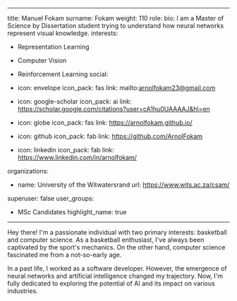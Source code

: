 
---
title: Manuel Fokam
surname: Fokam
weight: 110
role:
bio: I am a Master of Science by Dissertation student trying to understand how neural networks represent visual knowledge.
interests:
  - Representation Learning
  - Computer Vision
  - Reinforcement Learning
social:
  - icon: envelope
    icon_pack: fas
    link: mailto:arnolfokam23@gmail.com

  - icon: google-scholar
    icon_pack: ai
    link: https://scholar.google.com/citations?user=cA1hu0UAAAAJ&hl=en

  - icon: globe
    icon_pack: fas
    link: https://arnolfokam.github.io/

  - icon: github
    icon_pack: fab
    link: https://github.com/ArnolFokam

  - icon: linkedin
    icon_pack: fab
    link: https://www.linkedin.com/in/arnolfokam/

organizations:
  - name: University of the Witwatersrand
    url: https://www.wits.ac.za/csam/

superuser: false
user_groups:
  - MSc Candidates
highlight_name: true


---

Hey there! I'm a passionate individual with two primary interests: basketball and computer science. As a basketball enthusiast, I've always been captivated by the sport's mechanics. On the other hand, computer science fascinated me from a not-so-early age.

In a past life, I worked as a software developer. However, the emergence of neural networks and artificial intelligence changed my trajectory. Now, I'm fully dedicated to exploring the potential of AI and its impact on various industries.


